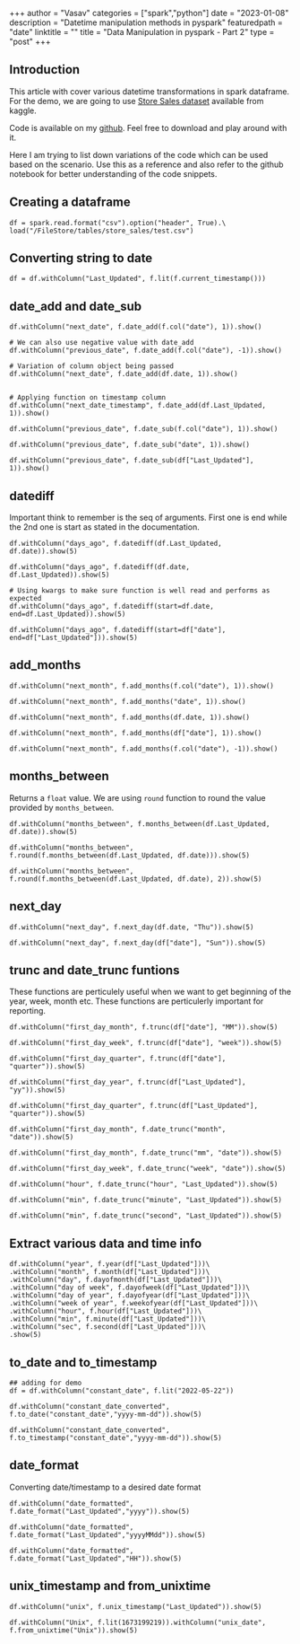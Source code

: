 +++
author = "Vasav"
categories = ["spark","python"]
date = "2023-01-08"
description = "Datetime manipulation methods in pyspark"
featuredpath = "date"
linktitle = ""
title = "Data Manipulation in pyspark - Part 2"
type = "post"
+++

## Introduction
This article with cover various datetime transformations in spark dataframe. For the demo, we are going to use [Store Sales dataset](https://www.kaggle.com/competitions/store-sales-time-series-forecasting/data) available from kaggle.

Code is available on my [github](https://github.com/vanandjiwala/pyspark-examples). Feel free to download and play around with it.

Here I am trying to list down variations of the code which can be used based on the scenario. Use this as a reference and also refer to the github notebook for better understanding of the code snippets.

## Creating a dataframe

```
df = spark.read.format("csv").option("header", True).\
load("/FileStore/tables/store_sales/test.csv")
```

## Converting string to date

```
df = df.withColumn("Last_Updated", f.lit(f.current_timestamp()))
```

## date_add and date_sub

```
df.withColumn("next_date", f.date_add(f.col("date"), 1)).show()

# We can also use negative value with date_add
df.withColumn("previous_date", f.date_add(f.col("date"), -1)).show()

# Variation of column object being passed
df.withColumn("next_date", f.date_add(df.date, 1)).show()


# Applying function on timestamp column
df.withColumn("next_date_timestamp", f.date_add(df.Last_Updated, 1)).show()

df.withColumn("previous_date", f.date_sub(f.col("date"), 1)).show()

df.withColumn("previous_date", f.date_sub("date", 1)).show()

df.withColumn("previous_date", f.date_sub(df["Last_Updated"], 1)).show()

```

## datediff
Important think to remember is the seq of arguments. First one is end while the 2nd one is start as stated in the documentation.

```
df.withColumn("days_ago", f.datediff(df.Last_Updated, df.date)).show(5)

df.withColumn("days_ago", f.datediff(df.date, df.Last_Updated)).show(5)

# Using kwargs to make sure function is well read and performs as expected
df.withColumn("days_ago", f.datediff(start=df.date, end=df.Last_Updated)).show(5)

df.withColumn("days_ago", f.datediff(start=df["date"], end=df["Last_Updated"])).show(5)
```

## add_months

```
df.withColumn("next_month", f.add_months(f.col("date"), 1)).show()

df.withColumn("next_month", f.add_months("date", 1)).show()

df.withColumn("next_month", f.add_months(df.date, 1)).show()

df.withColumn("next_month", f.add_months(df["date"], 1)).show()

df.withColumn("next_month", f.add_months(f.col("date"), -1)).show()
```

## months_between
Returns a ```float``` value. We are using ```round``` function to round the value provided by ```months_between```.

```
df.withColumn("months_between", f.months_between(df.Last_Updated, df.date)).show(5)

df.withColumn("months_between", f.round(f.months_between(df.Last_Updated, df.date))).show(5)

df.withColumn("months_between", f.round(f.months_between(df.Last_Updated, df.date), 2)).show(5)
```

## next_day

```
df.withColumn("next_day", f.next_day(df.date, "Thu")).show(5)

df.withColumn("next_day", f.next_day(df["date"], "Sun")).show(5)
```

## trunc and date_trunc funtions
These functions are perticulely useful when we want to get beginning of the year, week, month etc. These functions are perticulerly important for reporting.

```
df.withColumn("first_day_month", f.trunc(df["date"], "MM")).show(5)

df.withColumn("first_day_week", f.trunc(df["date"], "week")).show(5)

df.withColumn("first_day_quarter", f.trunc(df["date"], "quarter")).show(5)

df.withColumn("first_day_year", f.trunc(df["Last_Updated"], "yy")).show(5)

df.withColumn("first_day_quarter", f.trunc(df["Last_Updated"], "quarter")).show(5)

df.withColumn("first_day_month", f.date_trunc("month", "date")).show(5)

df.withColumn("first_day_month", f.date_trunc("mm", "date")).show(5)

df.withColumn("first_day_week", f.date_trunc("week", "date")).show(5)

df.withColumn("hour", f.date_trunc("hour", "Last_Updated")).show(5)

df.withColumn("min", f.date_trunc("minute", "Last_Updated")).show(5)

df.withColumn("min", f.date_trunc("second", "Last_Updated")).show(5)
```

## Extract various data and time info

```
df.withColumn("year", f.year(df["Last_Updated"]))\
.withColumn("month", f.month(df["Last_Updated"]))\
.withColumn("day", f.dayofmonth(df["Last_Updated"]))\
.withColumn("day of week", f.dayofweek(df["Last_Updated"]))\
.withColumn("day of year", f.dayofyear(df["Last_Updated"]))\
.withColumn("week of year", f.weekofyear(df["Last_Updated"]))\
.withColumn("hour", f.hour(df["Last_Updated"]))\
.withColumn("min", f.minute(df["Last_Updated"]))\
.withColumn("sec", f.second(df["Last_Updated"]))\
.show(5)
```

## to_date and to_timestamp

```
## adding for demo
df = df.withColumn("constant_date", f.lit("2022-05-22"))

df.withColumn("constant_date_converted", f.to_date("constant_date","yyyy-mm-dd")).show(5)

df.withColumn("constant_date_converted", f.to_timestamp("constant_date","yyyy-mm-dd")).show(5)
```

## date_format
Converting date/timestamp to a desired date format

```
df.withColumn("date_formatted", f.date_format("Last_Updated","yyyy")).show(5)

df.withColumn("date_formatted", f.date_format("Last_Updated","yyyyMMdd")).show(5)

df.withColumn("date_formatted", f.date_format("Last_Updated","HH")).show(5)
```
## unix_timestamp and from_unixtime

```
df.withColumn("unix", f.unix_timestamp("Last_Updated")).show(5)

df.withColumn("Unix", f.lit(1673199219)).withColumn("unix_date", f.from_unixtime("Unix")).show(5)
```
